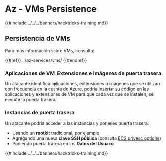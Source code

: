 # Az - VMs Persistence

{{#include ../../../banners/hacktricks-training.md}}

## Persistencia de VMs

Para más información sobre VMs, consulta:

{{#ref}}
../az-services/vms/
{{#endref}}

### Aplicaciones de VM, Extensiones e Imágenes de puerta trasera <a href="#backdoor-instances" id="backdoor-instances"></a>

Un atacante identifica aplicaciones, extensiones o imágenes que se utilizan con frecuencia en la cuenta de Azure, podría insertar su código en las aplicaciones y extensiones de VM para que cada vez que se instalen, se ejecute la puerta trasera.

### Instancias de puerta trasera <a href="#backdoor-instances" id="backdoor-instances"></a>

Un atacante podría acceder a las instancias y ponerles puerta trasera:

- Usando un **rootkit** tradicional, por ejemplo
- Agregando una nueva **clave SSH pública** (consulta [EC2 privesc options](https://cloud.hacktricks.wiki/en/pentesting-cloud/aws-security/aws-privilege-escalation/aws-ec2-privesc.html))
- Poniendo puerta trasera en los **Datos del Usuario**

{{#include ../../../banners/hacktricks-training.md}}
